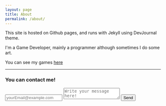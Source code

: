 ```yaml
---
layout: page
title: About
permalink: /about/
---
```


This site is hosted on Github pages, and runs with Jekyll using DevJournal theme.

I'm a Game Developer, mainly a programmer although sometimes I do some art.

You can see my games [here](../../Games)

---
### You can contact me!

<form action="https://formspree.io/javierbullrich@gmail.com"
      method="POST">
      <input type="email" placeholder="yourEmail@example.com" name="_replyto">
      <textarea name="body" placeholder="Write your message here!"></textarea>
      <input type="submit" value="Send">
</form>

